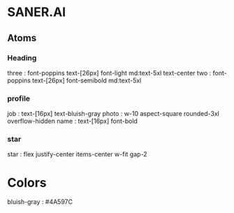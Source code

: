 # SANER.AI

## Atoms

### Heading

three : font-poppins text-[26px] font-light md:text-5xl text-center
two : font-poppins text-[26px] font-semibold md:text-5xl

### profile

job : text-[16px] text-bluish-gray
photo : w-10 aspect-square rounded-3xl overflow-hidden
name : text-[16px] font-bold

### star

star : flex justify-center items-center w-fit gap-2

# Colors

bluish-gray : #4A597C
